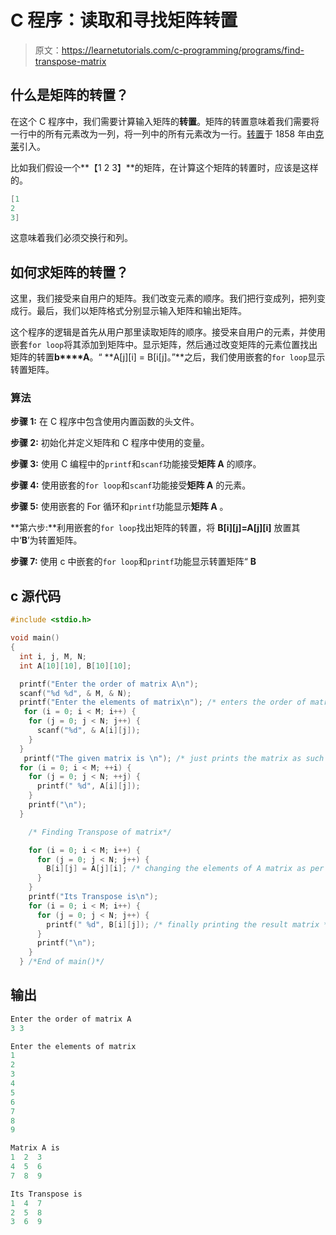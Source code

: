 # C 程序：读取和寻找矩阵转置

> 原文：<https://learnetutorials.com/c-programming/programs/find-transpose-matrix>

## 什么是矩阵的转置？

在这个 C 程序中，我们需要计算输入矩阵的**转置**。矩阵的转置意味着我们需要将一行中的所有元素改为一列，将一列中的所有元素改为一行。[转置](https://en.wikipedia.org/wiki/Transpose)于 1858 年由[克莱](https://en.wikipedia.org/wiki/Cayley–Hamilton_theorem)引入。

比如我们假设一个**【1 2 3】**的矩阵，在计算这个矩阵的转置时，应该是这样的。

```c
[1
2
3] 

```

这意味着我们必须交换行和列。

## 如何求矩阵的转置？

这里，我们接受来自用户的矩阵。我们改变元素的顺序。我们把行变成列，把列变成行。最后，我们以矩阵格式分别显示输入矩阵和输出矩阵。

这个程序的逻辑是首先从用户那里读取矩阵的顺序。接受来自用户的元素，并使用嵌套`for loop`将其添加到矩阵中。显示矩阵，然后通过改变矩阵的元素位置找出矩阵的转置**b****A**。“ **A[j][i] = B[i[j]。”**之后，我们使用嵌套的`for loop`显示转置矩阵。

### 算法

**步骤 1:** 在 C 程序中包含使用内置函数的头文件。

**步骤 2:** 初始化并定义矩阵和 C 程序中使用的变量。

**步骤 3:** 使用 C 编程中的`printf`和`scanf`功能接受**矩阵 A** 的顺序。

**步骤 4:** 使用嵌套的`for loop`和`scanf`功能接受**矩阵 A** 的元素。

**步骤 5:** 使用嵌套的 For 循环和`printf`功能显示**矩阵 A** 。

**第六步:**利用嵌套的`for loop`找出矩阵的转置，将 **B[i][j]=A[j][i]** 放置其中‘**B**’为转置矩阵。

**步骤 7:** 使用 c 中嵌套的`for loop`和`printf`功能显示转置矩阵“ **B**

## c 源代码

```c
#include <stdio.h>

void main()
{
  int i, j, M, N;
  int A[10][10], B[10][10];

  printf("Enter the order of matrix A\n");
  scanf("%d %d", & M, & N);
  printf("Enter the elements of matrix\n"); /* enters the order of matrix with the values for each position of the matrix  */
   for (i = 0; i < M; i++) {
    for (j = 0; j < N; j++) {
      scanf("%d", & A[i][j]);
    }
  }
   printf("The given matrix is \n"); /* just prints the matrix as such */
  for (i = 0; i < M; ++i) {
    for (j = 0; j < N; ++j) {
      printf(" %d", A[i][j]);
    }
    printf("\n");
  }

    /* Finding Transpose of matrix*/

    for (i = 0; i < M; i++) {
      for (j = 0; j < N; j++) {
        B[i][j] = A[j][i]; /* changing the elements of A matrix as per we discussed above */
      }
    }
    printf("Its Transpose is\n");
    for (i = 0; i < M; i++) {
      for (j = 0; j < N; j++) {
        printf(" %d", B[i][j]); /* finally printing the result matrix */
      }
      printf("\n");
    }
  } /*End of main()*/

```

## 输出

```c
Enter the order of matrix A
3 3

Enter the elements of matrix
1
2
3
4
5
6
7
8
9

Matrix A is
1  2  3
4  5  6
7  8  9

Its Transpose is
1  4  7
2  5  8
3  6  9
```